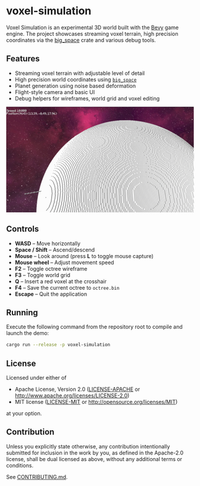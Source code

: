 # voxel-simulation

Voxel Simulation is an experimental 3D world built with the
[Bevy](https://bevyengine.org/) game engine. The project showcases
streaming voxel terrain, high precision coordinates via the
[big_space](https://crates.io/crates/big_space) crate and various debug
tools.

## Features

- Streaming voxel terrain with adjustable level of detail
- High precision world coordinates using [`big_space`](https://crates.io/crates/big_space)
- Planet generation using noise based deformation
- Flight-style camera and basic UI
- Debug helpers for wireframes, world grid and voxel editing

![Demo screenshot](images/voxel-simulation-demo.png)

## Controls

- **WASD** &ndash; Move horizontally
- **Space / Shift** &ndash; Ascend/descend
- **Mouse** &ndash; Look around (press **L** to toggle mouse capture)
- **Mouse wheel** &ndash; Adjust movement speed
- **F2** &ndash; Toggle octree wireframe
- **F3** &ndash; Toggle world grid
- **Q**  &ndash; Insert a red voxel at the crosshair
- **F4** &ndash; Save the current octree to `octree.bin`
- **Escape** &ndash; Quit the application

## Running

Execute the following command from the repository root to compile and
launch the demo:

```bash
cargo run --release -p voxel-simulation
```

## License

Licensed under either of

 * Apache License, Version 2.0
   ([LICENSE-APACHE](LICENSE-APACHE) or http://www.apache.org/licenses/LICENSE-2.0)
 * MIT license
   ([LICENSE-MIT](LICENSE-MIT) or http://opensource.org/licenses/MIT)

at your option.

## Contribution

Unless you explicitly state otherwise, any contribution intentionally submitted
for inclusion in the work by you, as defined in the Apache-2.0 license, shall be
dual licensed as above, without any additional terms or conditions.

See [CONTRIBUTING.md](CONTRIBUTING.md).
